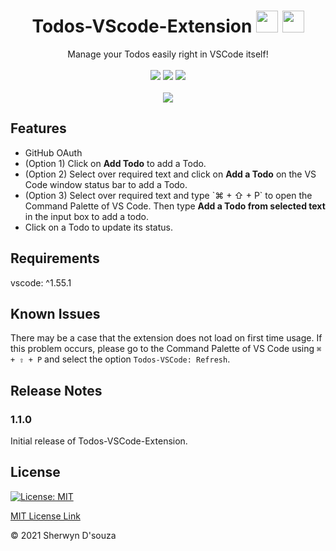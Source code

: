 <h1 align="center"> Todos-VScode-Extension <img src="https://upload.wikimedia.org/wikipedia/commons/thumb/9/9a/Visual_Studio_Code_1.35_icon.svg/1024px-Visual_Studio_Code_1.35_icon.svg.png" height="35px" width="35px"/> <img src="https://freepngimg.com/download/android/62306-do-task-to-icons-list-item-computer.png" height="35px" width="35px"/> </h1>

<p align="center">
  Manage your Todos easily right in VSCode itself!
    <br />
  <br />
  <img src="https://vsmarketplacebadge.apphb.com/version/sherwyn11.todos-vscode-extension.svg?color=blue&style=flat-square"/>
  <img src="https://vsmarketplacebadge.apphb.com/rating/sherwyn11.todos-vscode-extension.svg?color=blue&style=flat-square"/>
  <img src="https://vsmarketplacebadge.apphb.com/installs/sherwyn11.todos-vscode-extension.svg?color=blue&style=flat-square"/>
<br /><br />
<img src="https://i.ibb.co/k1CFh8f/demo.gif"/>
</p>


## Features


<ul>
  <li>GitHub OAuth</li>
  <li>(Option 1) Click on <b>Add Todo</b> to add a Todo.</li>
  <li>(Option 2) Select over required text and click on <b>Add a Todo</b> on the VS Code window status bar to add a Todo.</li>
  <li>(Option 3) Select over required text and type `⌘ + ⇧ + P` to open the Command Palette of VS Code. Then type <b>Add a Todo from selected text</b> in the input box to add a todo.</li>
  <li>Click on a Todo to update its status.</li>
</ul>

## Requirements

vscode: ^1.55.1

## Known Issues

There may be a case that the extension does not load on first time usage. If this problem occurs, please go to the Command Palette of VS Code using `⌘ + ⇧ + P` and select the option `Todos-VSCode: Refresh`.

## Release Notes

### 1.1.0

Initial release of Todos-VSCode-Extension.

## License

[![License: MIT](https://img.shields.io/badge/License-MIT-yellow.svg)](https://opensource.org/licenses/MIT)

[MIT License Link](https://github.com/sherwyn11/Todos-VSCode-Extension/blob/master/LICENSE)


&copy; 2021 Sherwyn D'souza
